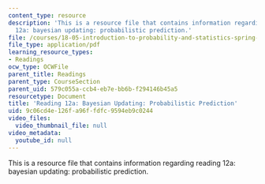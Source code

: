 ```yaml
---
content_type: resource
description: 'This is a resource file that contains information regarding reading
  12a: bayesian updating: probabilistic prediction.'
file: /courses/18-05-introduction-to-probability-and-statistics-spring-2014/9c06cd4e126fa96ffdfc9594eb9c0244_MIT18_05S14_Reading12a.pdf
file_type: application/pdf
learning_resource_types:
- Readings
ocw_type: OCWFile
parent_title: Readings
parent_type: CourseSection
parent_uid: 579c055a-ccb4-eb7e-bb6b-f294146b45a5
resourcetype: Document
title: 'Reading 12a: Bayesian Updating: Probabilistic Prediction'
uid: 9c06cd4e-126f-a96f-fdfc-9594eb9c0244
video_files:
  video_thumbnail_file: null
video_metadata:
  youtube_id: null
---
```

This is a resource file that contains information regarding reading 12a: bayesian updating: probabilistic prediction.

